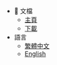 * :blue_book: 文檔
    * [主頁](/)
    * [下載](/file_download.md)
* 語言
    * [繁體中文](/README.md)
    * [English](/en-us)







